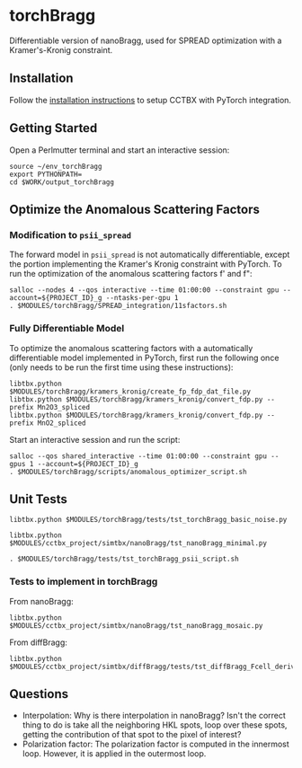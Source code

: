 # torchBragg

Differentiable version of nanoBragg, used for SPREAD optimization with a Kramer's-Kronig constraint.

## Installation

Follow the [installation instructions](INSTALL.md) to setup CCTBX with PyTorch integration.

## Getting Started

Open a Perlmutter terminal and start an interactive session:
```
source ~/env_torchBragg
export PYTHONPATH=
cd $WORK/output_torchBragg
```

## Optimize the Anomalous Scattering Factors

### Modification to `psii_spread`

The forward model in `psii_spread` is not automatically differentiable, except the portion implementing the Kramer's Kronig constraint with PyTorch. To run the optimization of the anomalous scattering factors f' and f":

```
salloc --nodes 4 --qos interactive --time 01:00:00 --constraint gpu --account=${PROJECT_ID}_g --ntasks-per-gpu 1
. $MODULES/torchBragg/SPREAD_integration/11sfactors.sh
```

### Fully Differentiable Model
To optimize the anomalous scattering factors with a automatically differentiable model implemented in PyTorch, first run the following once (only needs to be run the first time using these instructions):
```
libtbx.python $MODULES/torchBragg/kramers_kronig/create_fp_fdp_dat_file.py 
libtbx.python $MODULES/torchBragg/kramers_kronig/convert_fdp.py --prefix Mn2O3_spliced 
libtbx.python $MODULES/torchBragg/kramers_kronig/convert_fdp.py --prefix MnO2_spliced 
```

Start an interactive session and run the script:
```
salloc --qos shared_interactive --time 01:00:00 --constraint gpu --gpus 1 --account=${PROJECT_ID}_g
. $MODULES/torchBragg/scripts/anomalous_optimizer_script.sh 
```

## Unit Tests

```
libtbx.python $MODULES/torchBragg/tests/tst_torchBragg_basic_noise.py
```

```
libtbx.python $MODULES/cctbx_project/simtbx/nanoBragg/tst_nanoBragg_minimal.py
```

```
. $MODULES/torchBragg/tests/tst_torchBragg_psii_script.sh
```

### Tests to implement in torchBragg

From nanoBragg:
```
libtbx.python $MODULES/cctbx_project/simtbx/nanoBragg/tst_nanoBragg_mosaic.py
```

From diffBragg:
```
libtbx.python $MODULES/cctbx_project/simtbx/diffBragg/tests/tst_diffBragg_Fcell_deriv.py
```

## Questions

- Interpolation: Why is there interpolation in nanoBragg? Isn't the correct thing to do is take all the neighboring HKL spots, loop over these spots, getting the contribution of that spot to the pixel of interest?
- Polarization factor: The polarization factor is computed in the innermost loop. However, it is applied in the outermost loop.
